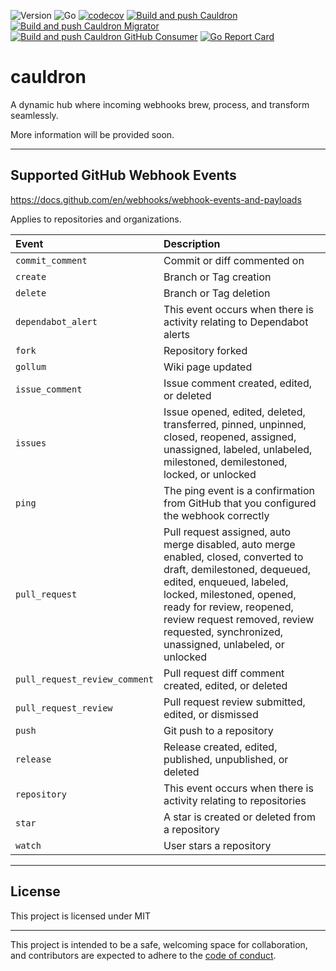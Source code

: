 ![Version](https://img.shields.io/badge/version-0.1.3-orange.svg)
![Go](https://img.shields.io/github/go-mod/go-version/devchain-network/cauldron)
[![codecov](https://codecov.io/github/devchain-network/cauldron/graph/badge.svg?token=LAUHZBW12F)](https://codecov.io/github/devchain-network/cauldron)
[![Build and push Cauldron](https://github.com/devchain-network/cauldron/actions/workflows/build-push-cauldron.yml/badge.svg)](https://github.com/devchain-network/cauldron/actions/workflows/build-push-cauldron.yml)
[![Build and push Cauldron Migrator](https://github.com/devchain-network/cauldron/actions/workflows/build-push-cauldron-migrator.yml/badge.svg)](https://github.com/devchain-network/cauldron/actions/workflows/build-push-cauldron-migrator.yml)
[![Build and push Cauldron GitHub Consumer](https://github.com/devchain-network/cauldron/actions/workflows/build-push-cauldron-github-comsumer.yml/badge.svg)](https://github.com/devchain-network/cauldron/actions/workflows/build-push-cauldron-github-comsumer.yml)
[![Go Report Card](https://goreportcard.com/badge/github.com/devchain-network/cauldron)](https://goreportcard.com/report/github.com/devchain-network/cauldron)


# cauldron

A dynamic hub where incoming webhooks brew, process, and transform seamlessly.

More information will be provided soon.

---

## Supported GitHub Webhook Events

https://docs.github.com/en/webhooks/webhook-events-and-payloads

Applies to repositories and organizations.

| Event | Description |
|:------|:-----|
| `commit_comment`              | Commit or diff commented on |
| `create`                      | Branch or Tag creation |
| `delete`                      | Branch or Tag deletion |
| `dependabot_alert`            | This event occurs when there is activity relating to Dependabot alerts |
| `fork`                        | Repository forked |
| `gollum`                      | Wiki page updated |
| `issue_comment`               | Issue comment created, edited, or deleted |
| `issues`                      | Issue opened, edited, deleted, transferred, pinned, unpinned, closed, reopened, assigned, unassigned, labeled, unlabeled, milestoned, demilestoned, locked, or unlocked |
| `ping`                        | The ping event is a confirmation from GitHub that you configured the webhook correctly |
| `pull_request`                | Pull request assigned, auto merge disabled, auto merge enabled, closed, converted to draft, demilestoned, dequeued, edited, enqueued, labeled, locked, milestoned, opened, ready for review, reopened, review request removed, review requested, synchronized, unassigned, unlabeled, or unlocked |
| `pull_request_review_comment` | Pull request diff comment created, edited, or deleted |
| `pull_request_review`         | Pull request review submitted, edited, or dismissed |
| `push`                        | Git push to a repository |
| `release`                     | Release created, edited, published, unpublished, or deleted |
| `repository`                  | This event occurs when there is activity relating to repositories |
| `star`                        | A star is created or deleted from a repository |
| `watch`                       | User stars a repository |

---

## License

This project is licensed under MIT

---

This project is intended to be a safe, welcoming space for collaboration, and
contributors are expected to adhere to the [code of conduct][coc].

[coc]: https://github.com/devchain-network/cauldron/blob/main/CODE_OF_CONDUCT.md
